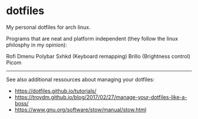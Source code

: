 # dotfiles
My personal dotfiles for arch linux.

Programs that are neat and platform independent (they follow the linux philosphy in my opinion):

Rofi
Dmenu
Polybar
Sxhkd (Keyboard remapping)
Brillo (Brightness control)
Picom



---
See also additional ressources about managing your dotfiles:

- https://dotfiles.github.io/tutorials/
- https://troydm.github.io/blog/2017/02/27/manage-your-dotfiles-like-a-boss/
- https://www.gnu.org/software/stow/manual/stow.html
